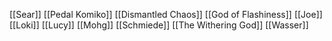 [[Sear]]
[[Pedal Komiko]]
[[Dismantled Chaos]]
[[God of Flashiness]]
[[Joe]]
[[Loki]]
[[Lucy]]
[[Mohg]]
[[Schmiede]]
[[The Withering God]]
[[Wasser]]